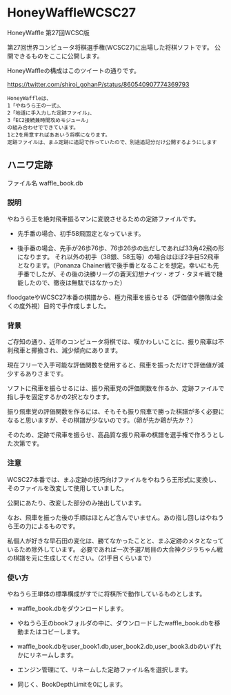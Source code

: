 # HoneyWaffleWCSC27
HoneyWaffle 第27回WCSC版

第27回世界コンピュータ将棋選手権(WCSC27)に出場した将棋ソフトです。
公開できるものをここに公開します。

HoneyWaffleの構成はこのツイートの通りです。

https://twitter.com/shiroi_gohanP/status/860540907774369793

```
HoneyWaffleは、
1「やねうら王の一式」、
2「地道に手入力した定跡ファイル」、
3「EC2接続兼時間攻めモジュール」
の組み合わせでできています。
1と2を用意すればああいう将棋になります。
定跡ファイルは、まふ定跡に追記で作っていたので、別途追記分だけ公開するようにします
```

## ハニワ定跡
ファイル名
waffle_book.db

### 説明
やねうら王を絶対飛車振るマンに変貌させるための定跡ファイルです。

* 先手番の場合、初手58飛固定となっています。

* 後手番の場合、先手が26歩76歩、76歩26歩の出だしであれば33角42飛の形になります。
それ以外の初手（38銀、58玉等）の場合はほぼ2手目52飛車となります。（Ponanza Chainer戦で後手番となることを想定。幸いにも先手番でしたが、その後の決勝リーグの蒼天幻想ナイツ・オブ・タヌキ戦で機能したので、徹夜は無駄ではなかった）

floodgateやWCSC27本番の棋譜から、極力飛車を振らせる（評価値や勝敗は全くの度外視）目的で手作成しました。

### 背景

ご存知の通り、近年のコンピュータ将棋では、嘆かわしいことに、振り飛車は不利飛車と揶揄され、減少傾向にあります。

現在フリーで入手可能な評価関数を使用すると、飛車を振っただけで評価値が減少するありさまです。

ソフトに飛車を振らせるには、振り飛車党の評価関数を作るか、定跡ファイルで指し手を固定するかの2択となります。

振り飛車党の評価関数を作るには、そもそも振り飛車で勝った棋譜が多く必要になると思いますが、その棋譜が少ないのです。（卵が先か鶏が先か？）

そのため、定跡で飛車を振らせ、高品質な振り飛車の棋譜を選手権で作ろうとした次第です。

### 注意

WCSC27本番では、まふ定跡の技巧向けファイルをやねうら王形式に変換し、そのファイルを改変して使用していました。

公開にあたり、改変した部分のみ抽出しています。

なお、飛車を振った後の手順はほとんど含んでいません。あの指し回しはやねうら王の力によるものです。

私個人が好きな早石田の変化は、勝てなかったことと、まふ定跡のメタとなっているため除外しています。
必要であれば一次予選7局目の大合神クジラちゃん戦の棋譜を元に生成してください。（21手目くらいまで）

### 使い方
やねうら王単体の標準構成がすでに将棋所で動作しているものとします。

* waffle_book.dbをダウンロードします。

* やねうら王のbookフォルダの中に、ダウンロードしたwaffle_book.dbを移動またはコピーします。

* waffle_book.dbをuser_book1.db,user_book2.db,user_book3.dbのいずれかにリネームします。

* エンジン管理にて、リネームした定跡ファイル名を選択します。

* 同じく、BookDepthLimitを0にします。
